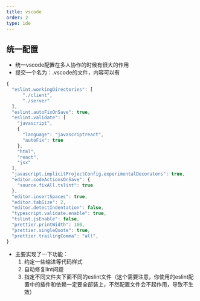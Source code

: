 ```yaml
---
title: vscode
order: 2
type: ide
---
```


## 统一配置

- 统一vscode配置在多人协作的时候有很大的作用
- 提交一个名为：.vscode的文件，内容可以有
```js
{
  "eslint.workingDirectories": [
      "./client",
      "./server"
  ],
  "eslint.autoFixOnSave": true,
  "eslint.validate": [
    "javascript", 
    {
      "language": "javascriptreact",
      "autoFix": true
    },
    "html",
    "react",
    "jsx"
  ],
  "javascript.implicitProjectConfig.experimentalDecorators": true,
  "editor.codeActionsOnSave": {
    "source.fixAll.tslint": true
  },
  "editor.insertSpaces": true,
  "editor.tabSize": 2,
  "editor.detectIndentation": false,
  "typescript.validate.enable": true,
  "tslint.jsEnable": false,
  "prettier.printWidth": 100,
  "prettier.singleQuote": true,
  "prettier.trailingComma": "all",
}
```
- 主要实现了一下功能：
	1. 约定一些缩进等代码样式
	2. 自动修复lint问题
	3. 指定不同文件夹下面不同的eslint文件（这个需要注意，你使用的eslint配置中的插件和依赖一定要全部装上，不然配置文件会不起作用，导致不生效）